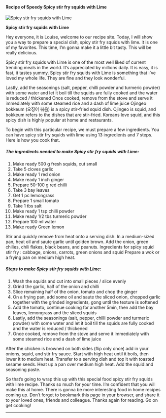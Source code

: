             

#### Recipe of Speedy Spicy stir fry squids with Lime

![Spicy stir fry squids with Lime](https://img-global.cpcdn.com/recipes/b907504d2dc05161/751x532cq70/spicy-stir-fry-squids-with-lime-recipe-main-photo.jpg)

**Spicy stir fry squids with Lime**

Hey everyone, it is Louise, welcome to our recipe site. Today, I will show you a way to prepare a special dish, spicy stir fry squids with lime. It is one of my favorites. This time, I’m gonna make it a little bit tasty. This will be really delicious.

Spicy stir fry squids with Lime is one of the most well liked of current trending meals in the world. It’s appreciated by millions daily. It is easy, it is fast, it tastes yummy. Spicy stir fry squids with Lime is something that I’ve loved my whole life. They are fine and they look wonderful.

Lastly, add the seasonings (salt, pepper, chilli powder and turmeric powder) with some water and let it boil till the squids are fully cooked and the water is reduced / thickened Once cooked, remove from the stove and serve it immediately with some steamed rice and a dash of lime juice Ojingeo bokkeum (오징어 볶음) is a spicy stir-fried squid dish. Ojingeo is squid, and bokkeum refers to the dishes that are stir-fried. Koreans love squid, and this spicy dish is highly popular at home and restaurants.

To begin with this particular recipe, we must prepare a few ingredients. You can have spicy stir fry squids with lime using 13 ingredients and 7 steps. Here is how you cook that.

##### The ingredients needed to make Spicy stir fry squids with Lime:

1.  Make ready 500 g fresh squids, cut small
2.  Take 5 cloves garlic
3.  Make ready 1 red onion
4.  Make ready 1 inch ginger
5.  Prepare 50-100 g red chilli
6.  Take 3 bay leaves
7.  Get 1 pc lemongrass
8.  Prepare 1 small tomato
9.  Take 1 tbs salt
10.  Make ready 1 tsp chilli powder
11.  Make ready 1/2 tbs turmeric powder
12.  Prepare 100 ml water
13.  Make ready Green lemon

Stir and quickly remove from heat onto a serving dish. In a medium-sized pan, heat oil and saute garlic until golden brown. Add the onion, green chilies, chili flakes, black beans, and peanuts. Ingredients for spicy squid stir fry : cabbage, onions, carrots, green onions and squid Prepare a wok or a frying pan on medium high heat.

##### Steps to make Spicy stir fry squids with Lime:

1.  Wash the squids and cut into small pieces / slice evenly
2.  Grind the garlic, half of the onion and chilli
3.  Slice remaining half of the onion, tomato and chop the ginger
4.  On a frying pan, add some oil and saute the sliced onion, chopped garlic together with the grinded ingredients, gong until the texture is softened
5.  Add the tomato, continue cooking for another 5min, then add the bay leaves, lemongrass and the sliced squids
6.  Lastly, add the seasonings (salt, pepper, chilli powder and turmeric powder) with some water and let it boil till the squids are fully cooked and the water is reduced / thickened
7.  Once cooked, remove from the stove and serve it immediately with some steamed rice and a dash of lime juice

After the chicken is browned on both sides (flip only once) add in your onions, squid, and stir fry sauce. Start with high heat until it boils, then lower it to medium heat. Transfer to a serving dish and top it with toasted sesame seeds. Heat up a pan over medium high heat. Add the squid and seasoning paste.

So that’s going to wrap this up with this special food spicy stir fry squids with lime recipe. Thanks so much for your time. I’m confident that you will make this at home. There is gonna be more interesting food in home recipes coming up. Don’t forget to bookmark this page in your browser, and share it to your loved ones, friends and colleague. Thanks again for reading. Go on get cooking!

* * *